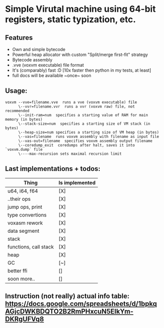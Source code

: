 # Simple Virutal machine using 64-bit registers, static typization, etc.
## Features
- Own and simple bytecode
- Powerful heap allocator with custom "Split/merge first-fit" strategy
- Bytecode assembly
- .vve (voxvm executable) file format
- It's (comparably) fast :D   [10x faster then python in my tests, at least]
- full docs will be available ~once~ soon

## Usage:
```
voxvm --vve=filename.vve  runs a vve (voxvm executable) file
      \--vvr=filename.vvr  runs a vvr (voxvm raw) file, not recommended
      \--init-ram=num  specifies a starting value of RAM for main memory (in bytes)
      \--stack-size=num  specifies a starting size of VM stack (in bytes)
      \--heap-size=num specifies a starting size of VM heap (in bytes)
      \--vas=filename  runs voxvm assembly with filename as input file
      \--vas-out=filename  specifies voxvm assembly output filename
      \--coredump_exit  coredumps after halt, saves it into `voxvm.dump` file
      \----max-recursion sets maximal recursion limit
```

## Last implementations + todos:
| Thing                 | Is implemented |
|-----------------------|----------------|
| u64, i64, f64         | [X]            |
| ..their ops           | [X]            |
| jump ops, print       | [X]            |
| type convertions      | [X]            |
| voxasm rework         | [X]            |
| data segment          | [X]            |
| stack                 | [X]            |
| functions, call stack | [X]            |
| heap                  | [X]            |
| GC                    | [~]            |
| better ffi            | []            |
| soon more..           | []             |

## Instruction (not really) actual info table: https://docs.google.com/spreadsheets/d/1bpkqAGjcDWKBDQTO2B2RmPHxcuN5EIkYm-DKRgUFVq8
